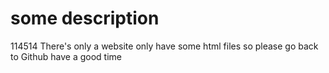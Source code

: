 # some description
114514
There's only a website
only have some html files
so please go back to Github
have a good time

